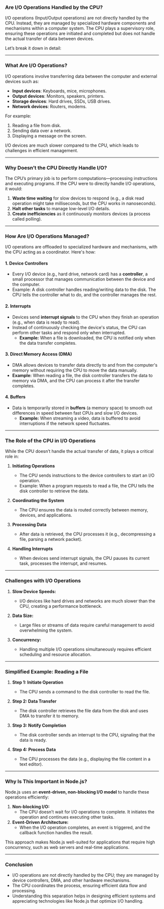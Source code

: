 
### **Are I/O Operations Handled by the CPU?**

I/O operations (Input/Output operations) are not directly handled by the CPU. Instead, they are managed by specialized hardware components and mechanisms within a computer system. The CPU plays a supervisory role, ensuring these operations are initiated and completed but does not handle the actual transfer of data between devices.

Let’s break it down in detail:

---

### **What Are I/O Operations?**
I/O operations involve transferring data between the computer and external devices such as:
- **Input devices**: Keyboards, mice, microphones.
- **Output devices**: Monitors, speakers, printers.
- **Storage devices**: Hard drives, SSDs, USB drives.
- **Network devices**: Routers, modems.

For example:
1. Reading a file from disk.
2. Sending data over a network.
3. Displaying a message on the screen.

I/O devices are much slower compared to the CPU, which leads to challenges in efficient management.

---

### **Why Doesn’t the CPU Directly Handle I/O?**

The CPU’s primary job is to perform computations—processing instructions and executing programs. If the CPU were to directly handle I/O operations, it would:
1. **Waste time waiting** for slow devices to respond (e.g., a disk read operation might take milliseconds, but the CPU works in nanoseconds).
2. **Halt other tasks** to manage low-level I/O details.
3. **Create inefficiencies** as it continuously monitors devices (a process called polling).

---

### **How Are I/O Operations Managed?**

I/O operations are offloaded to specialized hardware and mechanisms, with the CPU acting as a coordinator. Here's how:

#### **1. Device Controllers**
- Every I/O device (e.g., hard drive, network card) has a **controller**, a small processor that manages communication between the device and the computer.
- Example: A disk controller handles reading/writing data to the disk. The CPU tells the controller what to do, and the controller manages the rest.

#### **2. Interrupts**
- Devices send **interrupt signals** to the CPU when they finish an operation (e.g., when data is ready to read).
- Instead of continuously checking the device's status, the CPU can perform other tasks and respond only when interrupted.
  - **Example:** When a file is downloaded, the CPU is notified only when the data transfer completes.

#### **3. Direct Memory Access (DMA)**
- DMA allows devices to transfer data directly to and from the computer's memory without requiring the CPU to move the data manually.
- **Example:** When reading a file, the disk controller transfers the data to memory via DMA, and the CPU can process it after the transfer completes.

#### **4. Buffers**
- Data is temporarily stored in **buffers** (a memory space) to smooth out differences in speed between fast CPUs and slow I/O devices.
  - **Example:** When streaming a video, data is buffered to avoid interruptions if the network speed fluctuates.

---

### **The Role of the CPU in I/O Operations**

While the CPU doesn’t handle the actual transfer of data, it plays a critical role in:
1. **Initiating Operations**
   - The CPU sends instructions to the device controllers to start an I/O operation.
   - Example: When a program requests to read a file, the CPU tells the disk controller to retrieve the data.

2. **Coordinating the System**
   - The CPU ensures the data is routed correctly between memory, devices, and applications.

3. **Processing Data**
   - After data is retrieved, the CPU processes it (e.g., decompressing a file, parsing a network packet).

4. **Handling Interrupts**
   - When devices send interrupt signals, the CPU pauses its current task, processes the interrupt, and resumes.

---

### **Challenges with I/O Operations**
1. **Slow Device Speeds:**
   - I/O devices like hard drives and networks are much slower than the CPU, creating a performance bottleneck.

2. **Data Size:**
   - Large files or streams of data require careful management to avoid overwhelming the system.

3. **Concurrency:**
   - Handling multiple I/O operations simultaneously requires efficient scheduling and resource allocation.

---

### **Simplified Example: Reading a File**
1. **Step 1: Initiate Operation**
   - The CPU sends a command to the disk controller to read the file.

2. **Step 2: Data Transfer**
   - The disk controller retrieves the file data from the disk and uses DMA to transfer it to memory.

3. **Step 3: Notify Completion**
   - The disk controller sends an interrupt to the CPU, signaling that the data is ready.

4. **Step 4: Process Data**
   - The CPU processes the data (e.g., displaying the file content in a text editor).

---

### **Why Is This Important in Node.js?**

Node.js uses an **event-driven, non-blocking I/O model** to handle these operations efficiently:
1. **Non-blocking I/O:**
   - The CPU doesn’t wait for I/O operations to complete. It initiates the operation and continues executing other tasks.
2. **Event-Driven Architecture:**
   - When the I/O operation completes, an event is triggered, and the callback function handles the result.

This approach makes Node.js well-suited for applications that require high concurrency, such as web servers and real-time applications.

---

### **Conclusion**

- I/O operations are not directly handled by the CPU; they are managed by device controllers, DMA, and other hardware mechanisms.
- The CPU coordinates the process, ensuring efficient data flow and processing.
- Understanding this separation helps in designing efficient systems and appreciating technologies like Node.js that optimize I/O handling.